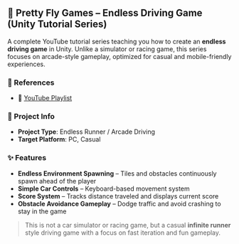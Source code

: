 ## 🔧 Pretty Fly Games – Endless Driving Game (Unity Tutorial Series)

A complete YouTube tutorial series teaching you how to create an **endless driving game** in Unity. Unlike a simulator or racing game, this series focuses on arcade-style gameplay, optimized for casual and mobile-friendly experiences.

### 🔗 References
- 🎥 [YouTube Playlist](https://www.youtube.com/watch?v=tsQiYlPGPdA&list=PLyDa4NP_nvPcP4l93hJQDoRMvp3emkSs7&index=1)

### 🧱 Project Info
- **Project Type**: Endless Runner / Arcade Driving
- **Target Platform**:  PC, Casual

### ✨ Features
- **Endless Environment Spawning** – Tiles and obstacles continuously spawn ahead of the player
- **Simple Car Controls** – Keyboard-based movement system
- **Score System** – Tracks distance traveled and displays current score
- **Obstacle Avoidance Gameplay** – Dodge traffic and avoid crashing to stay in the game

> This is not a car simulator or racing game, but a casual **infinite runner** style driving game with a focus on fast iteration and fun gameplay.
